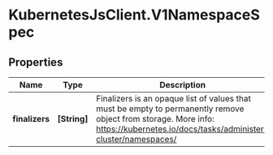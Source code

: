 # KubernetesJsClient.V1NamespaceSpec

## Properties
Name | Type | Description | Notes
------------ | ------------- | ------------- | -------------
**finalizers** | **[String]** | Finalizers is an opaque list of values that must be empty to permanently remove object from storage. More info: https://kubernetes.io/docs/tasks/administer-cluster/namespaces/ | [optional] 


